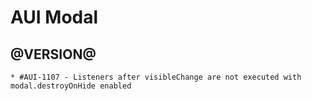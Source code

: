 AUI Modal
========

@VERSION@
------
	* #AUI-1107 - Listeners after visibleChange are not executed with modal.destroyOnHide enabled